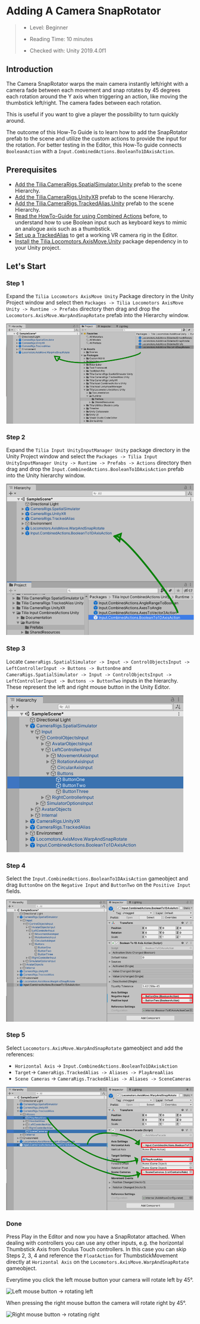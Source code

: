 # Adding A Camera SnapRotator

> * Level: Beginner
>
> * Reading Time: 10 minutes
>
> * Checked with: Unity 2019.4.0f1

## Introduction

The Camera SnapRotator warps the main camera instantly left/right with a camera fade between each movement and snap rotates by 45 degrees each rotation around the Y axis when triggering an action, like moving the thumbstick left/right. The camera fades between each rotation.

This is useful if you want to give a player the possibility to turn quickly around.

The outcome of this How-To Guide is to learn how to add the SnapRotator prefab to the scene and utilize the custom actions to provide the input for the rotation. For better testing in the Editor, this How-To guide connects `BooleanAction` with a `Input.CombinedActions.BooleanTo1DAxisAction`.

## Prerequisites

* [Add the Tilia.CameraRigs.SpatialSimulator.Unity](https://github.com/ExtendRealityLtd/Tilia.CameraRigs.SpatialSimulator.Unity/blob/master/Documentation/HowToGuides/AddingASpatialSimulatorCameraRig/README.md) prefab to the scene Hierarchy.
* [Add the Tilia.CameraRigs.UnityXR](https://github.com/ExtendRealityLtd/Tilia.CameraRigs.UnityXR/blob/master/Documentation/HowToGuides/AddingAUnityXRCameraRig/README.md) prefab to the scene Hierarchy.
* [Add the Tilia.CameraRigs.TrackedAlias.Unity](https://github.com/ExtendRealityLtd/Tilia.CameraRigs.TrackedAlias.Unity/blob/master/Documentation/HowToGuides/AddingATrackedAlias/README.md) prefab to the scene Hierarchy.
* [Read the HowTo-Guide for using Combined Actions](https://github.com/ExtendRealityLtd/Tilia.Input.CombinedActions.Unity/blob/master/Documentation/HowToGuides/UsingCombinedActions/README.md) before, to understand how to use Boolean input such as keyboard keys to mimic an analogue axis such as a thumbstick.
* [Set up a TrackedAlias](https://github.com/ExtendRealityLtd/Tilia.CameraRigs.TrackedAlias.Unity/tree/master/Documentation/HowToGuides/AddingATrackedAlias) to get a working VR camera rig in the Editor.
* [Install the Tilia.Locomotors.AxisMove.Unity](https://github.com/FireDragonGameStudio/Tilia.Locomotors.AxisMove.Unity/blob/master/Documentation/HowToGuides/Installation/README.md) package dependency in to your Unity project.

## Let's Start

### Step 1

Expand the `Tilia Locomotors AxisMove Unity` Package directory in the Unity Project window and select then `Packages -> Tilia Locomotors AxisMove Unity -> Runtime -> Prefabs` directory then drag and drop the `Locomotors.AxisMove.WarpAndSnapRotate` prefab into the Hierarchy window.

![Adding Prefab To Scene](assets/images/AddSnapRotate.PNG)

### Step 2

Expand the `Tilia Input UnityInputManager Unity` package directory in the Unity Project window and select the `Packages -> Tilia Input UnityInputManager Unity -> Runtime -> Prefabs -> Actions` directory then drag and drop the `Input.CombinedActions.BooleanTo1DAxisAction` prefab into the Unity hierarchy window.

![Create BooleanTo1DAxisAction gameobject](assets/images/AddingBooleanTo1DAxisAction.PNG)

### Step 3

Locate `CameraRigs.SpatialSimulator -> Input -> ControlObjectsInput -> LeftControllerInput -> Buttons -> ButtonOne` and `CameraRigs.SpatialSimulator -> Input -> ControlObjectsInput -> LeftControllerInput -> Buttons -> ButtonTwo` inputs in the hierarchy. These represent the left and right mouse button in the Unity Editor.

![Left and Right mouse button inputs](assets/images/MouseButtons.PNG)

### Step 4

Select the `Input.CombinedActions.BooleanTo1DAxisAction` gameobject and drag `ButtonOne` on the `Negative Input` and `ButtonTwo` on the `Positive Input` fields.

![BooleanTo1DAxisAction negative and positive input](assets/images/1DAxisInput.PNG)

### Step 5

Select `Locomotors.AxisMove.WarpAndSnapRotate` gameobject and add the references:

* `Horizontal Axis` -> `Input.CombinedActions.BooleanTo1DAxisAction`
* `Target`-> `CameraRigs.TrackedAlias -> Aliases -> PlayAreaAlias`
* `Scene Cameras` -> `CameraRigs.TrackedAlias -> Aliases -> SceneCameras`

![References for Locomotors.AxisMove.WarpAndSnapRotate](assets/images/AddTargetAndCameraAndInput.PNG)

### Done

Press Play in the Editor and now you have a SnapRotator attached. When dealing with controllers you can use any other inputs, e.g. the horizontal Thumbstick Axis from Oculus Touch controllers. In this case you can skip Steps 2, 3, 4 and reference the `FloatAction` for ThumbstickMovement directly at `Horizontal Axis` on the `Locomotors.AxisMove.WarpAndSnapRotate` gameobject.

Everytime you click the left mouse button your camera will rotate left by 45°.

![Left mouse button -> rotating left](assets/images/GifConverter_Left.gif)

When pressing the right mouse button the camera will rotate right by 45°.

![Right mouse button -> rotating right](assets/images/GifConverter_Right.gif)
